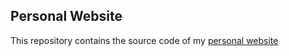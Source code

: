 ## Personal Website

This repository contains the source code of my [personal website](https://www.nathanielberkman.com)
